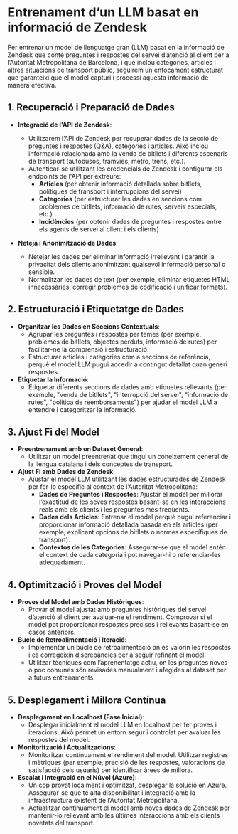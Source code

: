 # Entrenament d’un LLM basat en informació de Zendesk

Per entrenar un model de llenguatge gran (LLM) basat en la informació de Zendesk que conté preguntes i respostes del servei d’atenció al client per a l’Autoritat Metropolitana de Barcelona, i que inclou categories, articles i altres situacions de transport públic, seguirem un enfocament estructurat que garanteixi que el model capturi i processi aquesta informació de manera efectiva.

## 1. Recuperació i Preparació de Dades
   - **Integració de l'API de Zendesk**:
     - Utilitzarem l’API de Zendesk per recuperar dades de la secció de preguntes i respostes (Q&A), categories i articles. Això inclou informació relacionada amb la venda de bitllets i diferents escenaris de transport (autobusos, tramvies, metro, trens, etc.).
     - Autenticar-se utilitzant les credencials de Zendesk i configurar els endpoints de l'API per extreure:
       - **Articles** (per obtenir informació detallada sobre bitllets, polítiques de transport i interrupcions del servei)
       - **Categories** (per estructurar les dades en seccions com problemes de bitllets, informació de rutes, serveis especials, etc.)
       - **Incidències** (per obtenir dades de preguntes i respostes entre els agents de servei al client i els clients)

   - **Neteja i Anonimització de Dades**:
     - Netejar les dades per eliminar informació irrellevant i garantir la privacitat dels clients anonimitzant qualsevol informació personal o sensible.
     - Normalitzar les dades de text (per exemple, eliminar etiquetes HTML innecessàries, corregir problemes de codificació i unificar formats).

## 2. Estructuració i Etiquetatge de Dades
   - **Organitzar les Dades en Seccions Contextuals**:
     - Agrupar les preguntes i respostes per temes (per exemple, problemes de bitllets, objectes perduts, informació de rutes) per facilitar-ne la comprensió i estructuració.
     - Estructurar articles i categories com a seccions de referència, perquè el model LLM pugui accedir a contingut detallat quan generi respostes.
   - **Etiquetar la Informació**:
     - Etiquetar diferents seccions de dades amb etiquetes rellevants (per exemple, "venda de bitllets", "interrupció del servei", "informació de rutes", "política de reemborsaments") per ajudar el model LLM a entendre i categoritzar la informació.

## 3. Ajust Fi del Model
   - **Preentrenament amb un Dataset General**:
     - Utilitzar un model preentrenat que tingui un coneixement general de la llengua catalana i dels conceptes de transport.
   - **Ajust Fi amb Dades de Zendesk**:
     - Ajustar el model LLM utilitzant les dades estructurades de Zendesk per fer-lo específic al context de l’Autoritat Metropolitana:
       - **Dades de Preguntes i Respostes**: Ajustar el model per millorar l’exactitud de les seves respostes basant-se en les interaccions reals amb els clients i les preguntes més freqüents.
       - **Dades dels Articles**: Entrenar el model perquè pugui referenciar i proporcionar informació detallada basada en els articles (per exemple, explicant opcions de bitllets o normes específiques de transport).
       - **Contextos de les Categories**: Assegurar-se que el model entén el context de cada categoria i pot navegar-hi o referenciar-les adequadament.

## 4. Optimització i Proves del Model
   - **Proves del Model amb Dades Històriques**:
     - Provar el model ajustat amb preguntes històriques del servei d’atenció al client per avaluar-ne el rendiment. Comprovar si el model pot proporcionar respostes precises i rellevants basant-se en casos anteriors.
   - **Bucle de Retroalimentació i Iteració**:
     - Implementar un bucle de retroalimentació on es valorin les respostes i es corregeixin discrepàncies per a seguir refinant el model.
     - Utilitzar tècniques com l’aprenentatge actiu, on les preguntes noves o poc comunes són revisades manualment i afegides al dataset per a futurs entrenaments.

## 5. Desplegament i Millora Contínua
   - **Desplegament en Localhost (Fase Inicial)**:
     - Desplegar inicialment el model LLM en localhost per fer proves i iteracions. Això permet un entorn segur i controlat per avaluar les respostes del model.
   - **Monitorització i Actualitzacions**:
     - Monitoritzar contínuament el rendiment del model. Utilitzar registres i mètriques (per exemple, precisió de les respostes, valoracions de satisfacció dels usuaris) per identificar àrees de millora.
   - **Escalat i Integració en el Núvol (Azure)**:
     - Un cop provat localment i optimitzat, desplegar la solució en Azure. Assegurar-se que té alta disponibilitat i integració amb la infraestructura existent de l’Autoritat Metropolitana.
     - Actualitzar contínuament el model amb noves dades de Zendesk per mantenir-lo rellevant amb les últimes interaccions amb els clients i novetats del transport.
